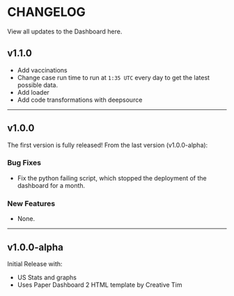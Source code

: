 # CHANGELOG

View all updates to the Dashboard here.

## v1.1.0

- Add vaccinations
- Change case run time to run at `1:35 UTC` every day to get the latest possible data.
- Add loader
- Add code transformations with deepsource

---

## v1.0.0

The first version is fully released! From the last version (v1.0.0-alpha):

### Bug Fixes

- Fix the python failing script, which stopped the deployment of the dashboard for a month.

### New Features

- None.

---

## v1.0.0-alpha

Initial Release with:

- US Stats and graphs
- Uses Paper Dashboard 2 HTML template by Creative Tim
